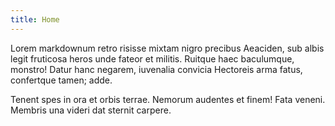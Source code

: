 ```yaml
---
title: Home
---
```


Lorem markdownum retro risisse mixtam nigro precibus Aeaciden, sub albis legit
fruticosa heros unde fateor et militis. Ruitque haec baculumque, monstro! Datur
hanc negarem, iuvenalia convicia Hectoreis arma fatus, confertque tamen; adde.

Tenent spes in ora et orbis terrae. Nemorum audentes et finem! Fata veneni.
Membris una videri dat sternit carpere.
